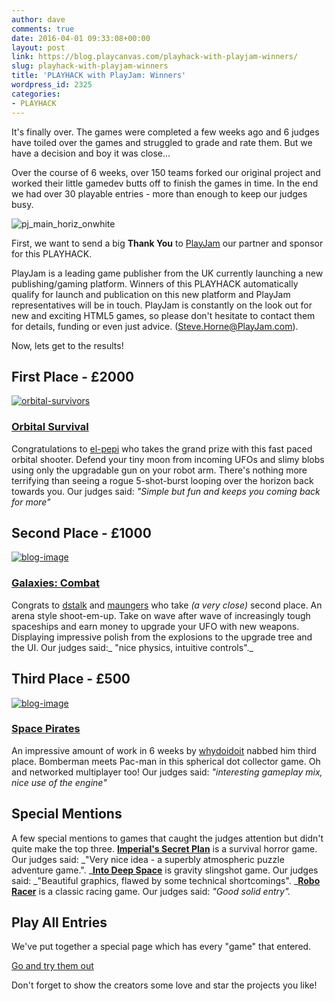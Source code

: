 ```yaml
---
author: dave
comments: true
date: 2016-04-01 09:33:08+00:00
layout: post
link: https://blog.playcanvas.com/playhack-with-playjam-winners/
slug: playhack-with-playjam-winners
title: 'PLAYHACK with PlayJam: Winners'
wordpress_id: 2325
categories:
- PLAYHACK
---
```


It's finally over. The games were completed a few weeks ago and 6 judges have toiled over the games and struggled to grade and rate them. But we have a decision and boy it was close...

Over the course of 6 weeks, over 150 teams forked our original project and worked their little gamedev butts off to finish the games in time. In the end we had over 30 playable entries - more than enough to keep our judges busy.

![pj_main_horiz_onwhite](https://blog.playcanvas.com/wp-content/uploads/2016/01/pj_main_horiz_onwhite.png)

First, we want to send a big **Thank You** to [PlayJam](http://playjam.com/) our partner and sponsor for this PLAYHACK.

PlayJam is a leading game publisher from the UK currently launching a new publishing/gaming platform. Winners of this PLAYHACK automatically qualify for launch and publication on this new platform and PlayJam representatives will be in touch. PlayJam is constantly on the look out for new and exciting HTML5 games, so please don't hesitate to contact them for details, funding or even just advice. ([Steve.Horne@PlayJam.com](mailto:Steve.Horne@PlayJam.com)).

Now, lets get to the results!


## First Place - £2000


[![orbital-survivors](https://blog.playcanvas.com/wp-content/uploads/2016/04/blog-image.jpg)](http://playcanv.as/p/3G3RnfUz)


### **[Orbital Survival](http://playcanv.as/p/3G3RnfUz)**


Congratulations to [el-pepi](https://playcanvas.com/el-pepi) who takes the grand prize with this fast paced orbital shooter. Defend your tiny moon from incoming UFOs and slimy blobs using only the upgradable gun on your robot arm. There's nothing more terrifying than seeing a rogue 5-shot-burst looping over the horizon back towards you. Our judges said: _"Simple but fun and keeps you coming back for more"_


## Second Place - £1000


[![blog-image](https://blog.playcanvas.com/wp-content/uploads/2016/04/blog-image-1.jpg)](http://playcanv.as/p/Ikq6Uk6A)


### **[Galaxies: Combat](http://playcanv.as/p/Ikq6Uk6A)**


Congrats to [dstalk](https://playcanvas.com/dstalk) and [maungers](https://playcanvas.com/maungers) who take _(a very close)_ second place. An arena style shoot-em-up. Take on wave after wave of increasingly tough spaceships and earn money to upgrade your UFO with new weapons. Displaying impressive polish from the explosions to the upgrade tree and the UI. Our judges said:_ "nice physics, intuitive controls"._


## Third Place - £500


[![blog-image](https://blog.playcanvas.com/wp-content/uploads/2016/04/blog-image-2.jpg)](http://playcanv.as/p/VhZwmcKu)


### **[Space Pirates](http://playcanv.as/p/VhZwmcKu)**


An impressive amount of work in 6 weeks by [whydoidoit](https://playcanvas.com/whydoidoit) nabbed him third place. Bomberman meets Pac-man in this spherical dot collector game. Oh and networked multiplayer too! Our judges said: _"interesting gameplay mix, nice use of the engine"_


## Special Mentions


A few special mentions to games that caught the judges attention but didn't quite make the top three. **[Imperial's Secret Plan](http://playcanv.as/p/05CFsgXG)** is a survival horror game. Our judges said: _"Very nice idea - a superbly atmospheric puzzle adventure game.". _**[Into Deep Space](http://playcanv.as/p/YopjEuFZ)** is gravity slingshot game. Our judges said: _"Beautiful graphics, flawed by some technical shortcomings". _**[Robo Racer](http://playcanv.as/p/XtUBSVpS)** is a classic racing game. Our judges said: _"Good solid entry"._


## Play All Entries


We've put together a special page which has every "game" that entered.

[Go and try them out](https://playcanvas.com/explore/playhack-2016-02)

Don't forget to show the creators some love and star the projects you like!
